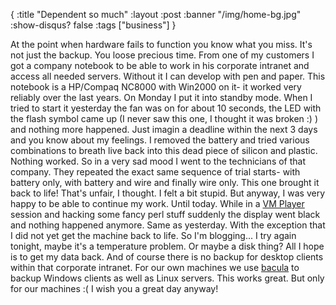 {
  :title "Dependent so much"
  :layout :post
  :banner "/img/home-bg.jpg"
  :show-disqus? false
  :tags ["business"]
}

At the point when hardware fails to function you know what you miss. It's not just the backup. You loose precious time. From one of my customers I got a company notebook to be able to work in his corporate intranet and access all needed servers. Without it I can develop with pen and paper. This notebook is a HP/Compaq NC8000 with Win2000 on it- it worked very reliably over the last years. On Monday I put it into standby mode. When I tried to start it yesterday the fan was on for about 10 seconds, the LED with the flash symbol came up (I never saw this one, I thought it was broken :) ) and nothing more happened. Just imagin a deadline within the next 3 days and you know about my feelings. I removed the battery and tried various combinations to breath live back into this dead piece of silicon and plastic. Nothing worked. So in a very sad mood I went to the technicians of that company. They repeated the exact same sequence of trial starts- with battery only, with battery and wire and finally wire only. This one brought it back to life! That's unfair, I thought. I felt a bit stupid. But anyway, I was very happy to be able to continue my work. Until today. While in a [VM Player](http://www.vmware.com/products/player/) session and hacking some fancy perl stuff suddenly the display went black and nothing happened anymore. Same as yesterday. With the exception that I did not yet get the machine back to life. So I'm blogging... I try again tonight, maybe it's a temperature problem. Or maybe a disk thing? All I hope is to get my data back. And of course there is no backup for desktop clients within that corporate intranet. For our own machines we use [bacula](http://www.bacula.org/) to backup Windows clients as well as Linux servers. This works great. But only for our machines :( I wish you a great day anyway!
